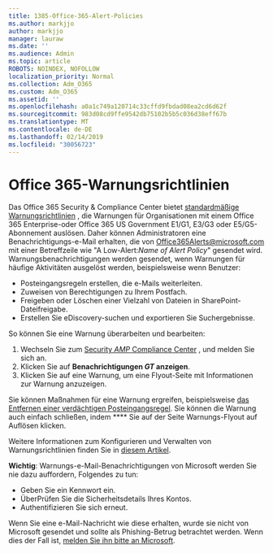 ```yaml
---
title: 1385-Office-365-Alert-Policies
ms.author: markjjo
author: markjjo
manager: lauraw
ms.date: ''
ms.audience: Admin
ms.topic: article
ROBOTS: NOINDEX, NOFOLLOW
localization_priority: Normal
ms.collection: Adm_O365
ms.custom: Adm_O365
ms.assetid: ''
ms.openlocfilehash: a0a1c749a120714c33cffd9fbdad08ea2cd6d62f
ms.sourcegitcommit: 983d08cd9ffe9542db75102b5b5c036d38eff67b
ms.translationtype: MT
ms.contentlocale: de-DE
ms.lasthandoff: 02/14/2019
ms.locfileid: "30056723"
---
```

# <a name="office-365-alert-policies"></a>Office 365-Warnungsrichtlinien

Das Office 365 Security & Compliance Center bietet [standardmäßige Warnungsrichtlinien](https://docs.microsoft.com/office365/securitycompliance/alert-policies#default-alert-policies) , die Warnungen für Organisationen mit einem Office 365 Enterprise-oder Office 365 US Government E1/G1, E3/G3 oder E5/G5-Abonnement auslösen. Daher können Administratoren eine Benachrichtigungs-e-Mail erhalten, die von Office365Alerts@microsoft.com mit einer Betreffzeile wie "A Low-Alert:*Name of Alert Policy*" gesendet wird. Warnungsbenachrichtigungen werden gesendet, wenn Warnungen für häufige Aktivitäten ausgelöst werden, beispielsweise wenn Benutzer:

- Posteingangsregeln erstellen, die e-Mails weiterleiten.
- Zuweisen von Berechtigungen zu Ihrem Postfach.
- Freigeben oder Löschen einer Vielzahl von Dateien in SharePoint-Dateifreigabe.
- Erstellen Sie eDiscovery-suchen und exportieren Sie Suchergebnisse.
 
So können Sie eine Warnung überarbeiten und bearbeiten:

1. Wechseln Sie zum [Security _AMP_ Compliance Center](https://protection.office.com) , und melden Sie sich an.
2. Klicken Sie auf **Benachrichtigungen _GT_ anzeigen**.
3. Klicken Sie auf eine Warnung, um eine Flyout-Seite mit Informationen zur Warnung anzuzeigen.

Sie können Maßnahmen für eine Warnung ergreifen, beispielsweise [das Entfernen einer verdächtigen Posteingangsregel](https://docs.microsoft.com/office365/securitycompliance/responding-to-a-compromised-email-account). Sie können die Warnung auch einfach schließen, indem **** Sie auf der Seite Warnungs-Flyout auf Auflösen klicken.

Weitere Informationen zum Konfigurieren und Verwalten von Warnungsrichtlinien finden Sie in [diesem Artikel](https://docs.microsoft.com/office365/securitycompliance/alert-policies).

**Wichtig**: Warnungs-e-Mail-Benachrichtigungen von Microsoft werden Sie nie dazu auffordern, Folgendes zu tun:

- Geben Sie ein Kennwort ein.
- ÜberPrüfen Sie die Sicherheitsdetails Ihres Kontos.
- Authentifizieren Sie sich erneut.

Wenn Sie eine e-Mail-Nachricht wie diese erhalten, wurde sie nicht von Microsoft gesendet und sollte als Phishing-Betrug betrachtet werden. Wenn dies der Fall ist, [melden Sie ihn bitte an Microsoft](https://docs.microsoft.com/office365/SecurityCompliance/report-junk-email-and-phishing-scams-in-outlook-on-the-web-eop).